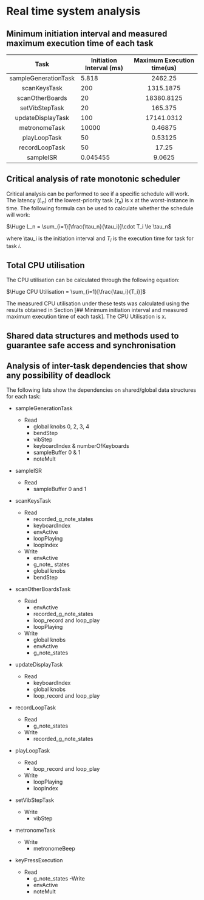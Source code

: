 # Real time system analysis 

## Minimum initiation interval and measured maximum execution time of each task

|         Task         | Initiation Interval (ms)| Maximum Execution time(us) |
|:--------------------:|-------------------------|:----------------------:|
| sampleGenerationTask |        5.818            |     2462.25                |
|     scanKeysTask     |         200               |       1315.1875                |
| scanOtherBoards      |        20               |      18380.8125                   |
| setVibStepTask       |       20                |      165.375                 |
|   updateDisplayTask  |       100               |      17141.0312                 |
| metronomeTask        |       10000                 | 0.46875                             |
| playLoopTask         |       50                | 0.53125                             |
|    recordLoopTask    |      50                 |     17.25                         |
|       sampleISR      |    0.045455                  | 9.0625               |

## Critical analysis of rate monotonic scheduler
Critical analysis can be performed to see if a specific schedule will work. The latency ($L_n$) of the lowest-priority task ($\tau_n$) is x at the worst-instance in time. The following formula can be used to calculate whether the schedule will work: 

$\Huge L_n = \sum_{i=1}[\frac{\tau_n}{\tau_i}]\cdot T_i \le \tau_n$

where \tau_i is the initiation interval and $T_i$ is the execution time for task for task $i$.  

## Total CPU utilisation

The CPU utilisation can be calculated through the following equation:

 $\Huge CPU  Utilisation = \sum_{i=1}[\frac{\tau_i}{T_i}]$

The measured CPU utilisation under these tests was calculated using the results obtained in Section [## Minimum initiation interval and measured maximum execution time of each task]. The CPU Utilisation is x.


## Shared data structures and methods used to guarantee safe access and synchronisation
 
 

## Analysis of inter-task dependencies that show any possibility of deadlock

The following lists show the  dependencies on shared/global data structures for each task:

- sampleGenerationTask
    - Read
        - global knobs 0, 2, 3, 4 
        - bendStep 
        - vibStep 
        - keyboardIndex & numberOfKeyboards 
        - sampleBuffer 0 & 1 
        - noteMult 
    
- sampleISR
    - Read
        - sampleBuffer 0 and 1 
    
- scanKeysTask
    - Read
        - recorded_g_note_states 
        - keyboardIndex 
        - envActive 
        - loopPlaying 
        - loopIndex 
    - Write 
        - envActive 
        - g_note_ states 
        - global knobs 
        - bendStep

- scanOtherBoardsTask
    - Read 
        - envActive
        - recorded_g_note_states
        - loop_record and loop_play
        - loopPlaying
    - Write
        - global knobs
        - envActive
        - g_note_states

- updateDisplayTask
    - Read
        - keyboardIndex 
        - global knobs 
        - loop_record and loop_play 

- recordLoopTask
    - Read 
        - g_note_states 
    - Write
        - recorded_g_note_states 

- playLoopTask
    - Read 
        - loop_record and loop_play 
    - Write
        - loopPlaying 
        - loopIndex 

- setVibStepTask
    - Write
        - vibStep 

- metronomeTask
    - Write
        - metronomeBeep 

- keyPressExecution
    - Read
        - g_note_states
    -Write
        - envActive
        - noteMult


